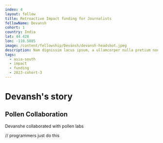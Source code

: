 ```yaml
---
index: 4
layout: fellow
title: Retroactive Impact funding for Journalists
fellowName: Devansh
cohort: 1
country: India
lat: 44.428
lon: -110.5885
image: /content/fellowship/Devansh/devansh-headshot.jpeg
description: Nam dignissim lacus ipsum, a ullamcorper nulla pretium non. Aliquam sed enim faucibus, pulvinar felis at, vulputate augue.
tags:
  - asia-south
  - impact
  - funding
  - 2023-cohort-3
---
```


# Devansh's story


## Pollen Collaboration

Devanshe collaborated with pollen labs

// programmers just do this


